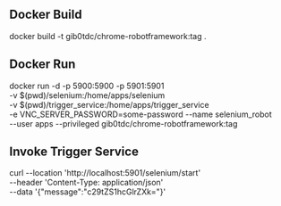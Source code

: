 ## Docker Build

docker build -t gib0tdc/chrome-robotframework:tag .

## Docker Run

docker run -d -p 5900:5900 -p 5901:5901 \
    -v $(pwd)/selenium:/home/apps/selenium \
    -v $(pwd)/trigger_service:/home/apps/trigger_service \
    -e VNC_SERVER_PASSWORD=some-password --name selenium_robot \
    --user apps --privileged gib0tdc/chrome-robotframework:tag


## Invoke Trigger Service

curl --location 'http://localhost:5901/selenium/start' \
--header 'Content-Type: application/json' \
--data '{"message":"c29tZS1hcGlrZXk="}'

